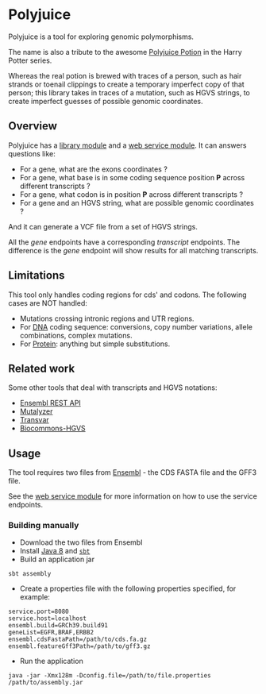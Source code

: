 # Polyjuice

Polyjuice is a tool for exploring genomic polymorphisms.

The name is also a tribute to the awesome [Polyjuice Potion](http://pottermore.wikia.com/wiki/Polyjuice_Potion) in the Harry Potter series.

Whereas the real potion is brewed with traces of a person, such as hair strands or toenail clippings to create a temporary imperfect copy of that person; this library takes in traces of a mutation, such as HGVS strings, to create imperfect guesses of possible genomic coordinates.


## Overview

Polyjuice has a [library module](potion) and a [web service module](phial). It can answers questions like:
  * For a gene, what are the exons coordinates ?
  * For a gene, what base is in some coding sequence position __P__ across different transcripts ?
  * For a gene, what codon is in position __P__ across different transcripts ?
  * For a gene and an HGVS string, what are possible genomic coordinates ?

And it can generate a VCF file from a set of HGVS strings.

All the *gene* endpoints have a corresponding *transcript* endpoints. The difference is the *gene* endpoint will show results for all matching transcripts.


## Limitations

This tool only handles coding regions for cds' and codons. The following cases are NOT handled:
  * Mutations crossing intronic regions and UTR regions.
  * For [DNA](http://varnomen.hgvs.org/recommendations/DNA/) coding sequence: conversions, copy number variations, allele combinations, complex mutations.
  * For [Protein](http://varnomen.hgvs.org/recommendations/protein/): anything but simple substitutions.


## Related work

Some other tools that deal with transcripts and HGVS notations:

  * [Ensembl REST API](http://rest.ensembl.org)
  * [Mutalyzer](https://www.mutalyzer.nl)
  * [Transvar](https://github.com/zwdzwd/transvar)
  * [Biocommons-HGVS](https://github.com/biocommons/hgvs)


## Usage

The tool requires two files from [Ensembl](https://uswest.ensembl.org/info/data/ftp/index.html) - the CDS FASTA file and the GFF3 file.

See the [web service module](phial) for more information on how to use the service endpoints.


### Building manually

  * Download the two files from Ensembl
  * Install [Java 8](https://docs.oracle.com/javase/8/docs/technotes/guides/install/install_overview.html) and [`sbt`](https://www.scala-sbt.org/download.html)
  * Build an application jar

```
sbt assembly
```

  * Create a properties file with the following properties specified, for example:

```
service.port=8080
service.host=localhost
ensembl.build=GRCh39.build91
geneList=EGFR,BRAF,ERBB2
ensembl.cdsFastaPath=/path/to/cds.fa.gz
ensembl.featureGff3Path=/path/to/gff3.gz
```

  * Run the application

```
java -jar -Xmx128m -Dconfig.file=/path/to/file.properties /path/to/assembly.jar
```
